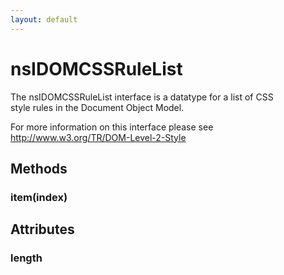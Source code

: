 ```yaml
---
layout: default
---
```


# nsIDOMCSSRuleList #
  
The nsIDOMCSSRuleList interface is a datatype for a list of CSS  
style rules in the Document Object Model.  
  
For more information on this interface please see  
http://www.w3.org/TR/DOM-Level-2-Style  
  

## Methods ##

### item(index) ###

## Attributes ##

### length ###
